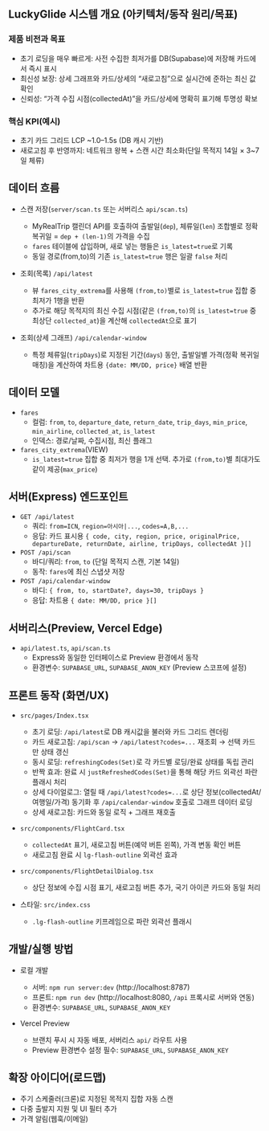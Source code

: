 ## LuckyGlide 시스템 개요 (아키텍처/동작 원리/목표)

### 제품 비전과 목표
- 초기 로딩을 매우 빠르게: 사전 수집한 최저가를 DB(Supabase)에 저장해 카드에서 즉시 표시
- 최신성 보장: 상세 그래프와 카드/상세의 “새로고침”으로 실시간에 준하는 최신 값 확인
- 신뢰성: “가격 수집 시점(collectedAt)”을 카드/상세에 명확히 표기해 투명성 확보

### 핵심 KPI(예시)
- 초기 카드 그리드 LCP ~1.0–1.5s (DB 캐시 기반)
- 새로고침 후 반영까지: 네트워크 왕복 + 스캔 시간 최소화(단일 목적지 14일 × 3~7일 체류)

## 데이터 흐름
- 스캔 저장(`server/scan.ts` 또는 서버리스 `api/scan.ts`)
  - MyRealTrip 캘린더 API를 호출하여 출발일(`dep`), 체류일(`len`) 조합별로 정확 복귀일 = `dep + (len-1)`의 가격을 수집
  - `fares` 테이블에 삽입하며, 새로 넣는 행들은 `is_latest=true`로 기록
  - 동일 경로(from,to)의 기존 `is_latest=true` 행은 일괄 `false` 처리

- 조회(목록) `/api/latest`
  - 뷰 `fares_city_extrema`를 사용해 `(from,to)`별로 `is_latest=true` 집합 중 최저가 1행을 반환
  - 추가로 해당 목적지의 최신 수집 시점(같은 `(from,to)`의 `is_latest=true` 중 최상단 `collected_at`)을 계산해 `collectedAt`으로 표기

- 조회(상세 그래프) `/api/calendar-window`
  - 특정 체류일(`tripDays`)로 지정된 기간(`days`) 동안, 출발일별 가격(정확 복귀일 매칭)을 계산하여 차트용 `{date: MM/DD, price}` 배열 반환

## 데이터 모델
- `fares`
  - 컬럼: `from`, `to`, `departure_date`, `return_date`, `trip_days`, `min_price`, `min_airline`, `collected_at`, `is_latest`
  - 인덱스: 경로/날짜, 수집시점, 최신 플래그
- `fares_city_extrema`(VIEW)
  - `is_latest=true` 집합 중 최저가 행을 1개 선택. 추가로 `(from,to)`별 최대가도 같이 제공(`max_price`)

## 서버(Express) 엔드포인트
- `GET /api/latest`
  - 쿼리: `from=ICN`, `region=아시아|...`, `codes=A,B,...`
  - 응답: 카드 표시용 `{ code, city, region, price, originalPrice, departureDate, returnDate, airline, tripDays, collectedAt }[]`
- `POST /api/scan`
  - 바디/쿼리: `from`, `to` (단일 목적지 스캔, 기본 14일)
  - 동작: `fares`에 최신 스냅샷 저장
- `POST /api/calendar-window`
  - 바디: `{ from, to, startDate?, days=30, tripDays }`
  - 응답: 차트용 `{ date: MM/DD, price }[]`

## 서버리스(Preview, Vercel Edge)
- `api/latest.ts`, `api/scan.ts`
  - Express와 동일한 인터페이스로 Preview 환경에서 동작
  - 환경변수: `SUPABASE_URL`, `SUPABASE_ANON_KEY` (Preview 스코프에 설정)

## 프론트 동작 (화면/UX)
- `src/pages/Index.tsx`
  - 초기 로딩: `/api/latest`로 DB 캐시값을 불러와 카드 그리드 렌더링
  - 카드 새로고침: `/api/scan` → `/api/latest?codes=...` 재조회 → 선택 카드만 상태 갱신
  - 동시 로딩: `refreshingCodes(Set)`로 각 카드별 로딩/완료 상태를 독립 관리
  - 반짝 효과: 완료 시 `justRefreshedCodes(Set)`을 통해 해당 카드 외곽선 파란 플래시 처리
  - 상세 다이얼로그: 열릴 때 `/api/latest?codes=...`로 상단 정보(collectedAt/여행일/가격) 동기화 후 `/api/calendar-window` 호출로 그래프 데이터 로딩
  - 상세 새로고침: 카드와 동일 로직 + 그래프 재호출

- `src/components/FlightCard.tsx`
  - `collectedAt` 표기, 새로고침 버튼(예약 버튼 왼쪽), 가격 변동 확인 버튼
  - 새로고침 완료 시 `lg-flash-outline` 외곽선 효과

- `src/components/FlightDetailDialog.tsx`
  - 상단 정보에 수집 시점 표기, 새로고침 버튼 추가, 국기 아이콘 카드와 동일 처리

- 스타일: `src/index.css`
  - `.lg-flash-outline` 키프레임으로 파란 외곽선 플래시

## 개발/실행 방법
- 로컬 개발
  - 서버: `npm run server:dev` (http://localhost:8787)
  - 프론트: `npm run dev` (http://localhost:8080, `/api` 프록시로 서버와 연동)
  - 환경변수: `SUPABASE_URL`, `SUPABASE_ANON_KEY`

- Vercel Preview
  - 브랜치 푸시 시 자동 배포, 서버리스 `api/` 라우트 사용
  - Preview 환경변수 설정 필수: `SUPABASE_URL`, `SUPABASE_ANON_KEY`

## 확장 아이디어(로드맵)
- 주기 스케줄러(크론)로 지정된 목적지 집합 자동 스캔
- 다중 출발지 지원 및 UI 필터 추가
- 가격 알림(웹훅/이메일)


